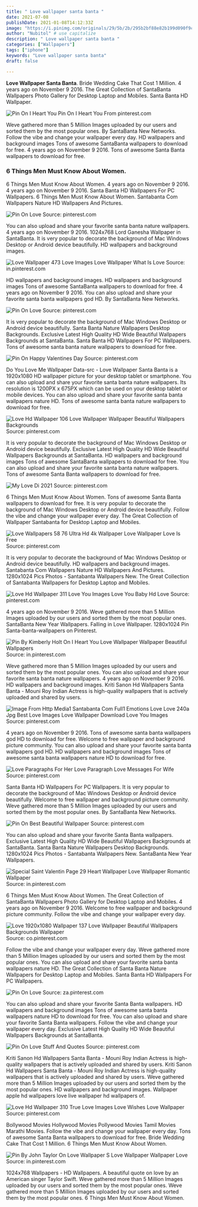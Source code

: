 ```yaml
---
title: " Love wallpaper santa banta "
date: 2021-07-08
publishDate: 2021-01-08T14:12:33Z
image: "https://i.pinimg.com/originals/29/5b/2b/295b2bf88e82b199d090f9c67df6679e.jpg"
author: "Nubitol" # use capitalize
description: " Love wallpaper santa banta "
categories: ["Wallpapers"]
tags: ["iphone"]
keywords: "Love wallpaper santa banta"
draft: false

---
```



**Love Wallpaper Santa Banta**. Bride Wedding Cake That Cost 1 Million. 4 years ago on November 9 2016. The Great Collection of SantaBanta Wallpapers Photo Gallery for Desktop Laptop and Mobiles. Santa Banta HD Wallpaper.

![Pin On I Heart You](https://i.pinimg.com/736x/b2/dc/5b/b2dc5b84d418ed228fbb3bd94d079c8a--gif.jpg "Pin On I Heart You")
Pin On I Heart You From pinterest.com


Weve gathered more than 5 Million Images uploaded by our users and sorted them by the most popular ones. By SantaBanta New Networks. Follow the vibe and change your wallpaper every day. HD wallpapers and background images Tons of awesome SantaBanta wallpapers to download for free. 4 years ago on November 9 2016. Tons of awesome Santa Banta wallpapers to download for free.

### 6 Things Men Must Know About Women.

6 Things Men Must Know About Women. 4 years ago on November 9 2016. 4 years ago on November 9 2016. Santa Banta HD Wallpapers For PC Wallpapers. 6 Things Men Must Know About Women. Santabanta Com Wallpapers Nature HD Wallpapers And Pictures.


![Pin On Love](https://i.pinimg.com/originals/09/59/f6/0959f657ba90380b5232f48ae33d7c9a.jpg "Pin On Love")
Source: pinterest.com

You can also upload and share your favorite santa banta nature wallpapers. 4 years ago on November 9 2016. 1024x768 Lord Ganesha Wallpaper in SantaBanta. It is very popular to decorate the background of Mac Windows Desktop or Android device beautifully. HD wallpapers and background images.

![Love Wallpaper 473 Love Images Love Wallpaper What Is Love](https://i.pinimg.com/originals/bb/f0/7f/bbf07fcd9eb144ecd48b300404c3af3e.jpg "Love Wallpaper 473 Love Images Love Wallpaper What Is Love")
Source: in.pinterest.com

HD wallpapers and background images. HD wallpapers and background images Tons of awesome SantaBanta wallpapers to download for free. 4 years ago on November 9 2016. You can also upload and share your favorite santa banta wallpapers god HD. By SantaBanta New Networks.

![Pin On Love](https://i.pinimg.com/originals/85/d7/ba/85d7ba2648c6a19c44e367202e8a9e32.jpg "Pin On Love")
Source: pinterest.com

It is very popular to decorate the background of Mac Windows Desktop or Android device beautifully. Santa Banta Nature Wallpapers Desktop Backgrounds. Exclusive Latest High Quality HD Wide Beautiful Wallpapers Backgrounds at SantaBanta. Santa Banta HD Wallpapers For PC Wallpapers. Tons of awesome santa banta nature wallpapers to download for free.

![Pin On Happy Valentines Day](https://i.pinimg.com/originals/16/10/f8/1610f87bc7dbb4bc49f54d5b5e19149a.jpg "Pin On Happy Valentines Day")
Source: pinterest.com

Do You Love Me Wallpaper Data-src - Love Wallpaper Santa Banta is a 1920x1080 HD wallpaper picture for your desktop tablet or smartphone. You can also upload and share your favorite santa banta nature wallpapers. Its resolution is 1200PX x 675PX which can be used on your desktop tablet or mobile devices. You can also upload and share your favorite santa banta wallpapers nature HD. Tons of awesome santa banta nature wallpapers to download for free.

![Love Hd Wallpaper 106 Love Wallpaper Wallpaper Beautiful Wallpapers Backgrounds](https://i.pinimg.com/originals/4a/23/10/4a2310100b95bd46f67d075fe218eaab.jpg "Love Hd Wallpaper 106 Love Wallpaper Wallpaper Beautiful Wallpapers Backgrounds")
Source: pinterest.com

It is very popular to decorate the background of Mac Windows Desktop or Android device beautifully. Exclusive Latest High Quality HD Wide Beautiful Wallpapers Backgrounds at SantaBanta. HD wallpapers and background images Tons of awesome SantaBanta wallpapers to download for free. You can also upload and share your favorite santa banta nature wallpapers. Tons of awesome Santa Banta wallpapers to download for free.

![My Love Di 2021](https://i.pinimg.com/originals/e1/cd/77/e1cd77e467ab87bfcec02b93ccc422a8.jpg "My Love Di 2021")
Source: pinterest.com

6 Things Men Must Know About Women. Tons of awesome Santa Banta wallpapers to download for free. It is very popular to decorate the background of Mac Windows Desktop or Android device beautifully. Follow the vibe and change your wallpaper every day. The Great Collection of Wallpaper Santabanta for Desktop Laptop and Mobiles.

![Love Wallpapers 58 76 Ultra Hd 4k Wallpaper Love Wallpaper Love Is Free](https://i.pinimg.com/736x/33/28/e8/3328e84b0b9c289c88f7fe4768f1f614.jpg "Love Wallpapers 58 76 Ultra Hd 4k Wallpaper Love Wallpaper Love Is Free")
Source: pinterest.com

It is very popular to decorate the background of Mac Windows Desktop or Android device beautifully. HD wallpapers and background images. Santabanta Com Wallpapers Nature HD Wallpapers And Pictures. 1280x1024 Pics Photos - Santabanta Wallpapers New. The Great Collection of Santabanta Wallpapers for Desktop Laptop and Mobiles.

![Love Hd Wallpaper 311 Love You Images Love You Baby Hd Love](https://i.pinimg.com/originals/32/3c/6a/323c6ace95d6e62444fd41901c982cc5.jpg "Love Hd Wallpaper 311 Love You Images Love You Baby Hd Love")
Source: pinterest.com

4 years ago on November 9 2016. Weve gathered more than 5 Million Images uploaded by our users and sorted them by the most popular ones. SantaBanta New Year Wallpapers. Falling in Love Wallpaper. 1280x1024 Pin Santa-banta-wallpapers on Pinterest.

![Pin By Kimberly Holt On I Heart You Love Wallpaper Wallpaper Beautiful Wallpapers](https://i.pinimg.com/736x/9e/93/6a/9e936abd8b87995aa913cbdc9318bdf0.jpg "Pin By Kimberly Holt On I Heart You Love Wallpaper Wallpaper Beautiful Wallpapers")
Source: in.pinterest.com

Weve gathered more than 5 Million Images uploaded by our users and sorted them by the most popular ones. You can also upload and share your favorite santa banta nature wallpapers. 4 years ago on November 9 2016. HD wallpapers and background images. Kriti Sanon Hd Wallpapers Santa Banta - Mouni Roy Indian Actress is high-quality wallpapers that is actively uploaded and shared by users.

![Image From Http Media1 Santabanta Com Full1 Emotions Love Love 240a Jpg Best Love Images Love Wallpaper Download Love You Images](https://i.pinimg.com/originals/56/80/d2/5680d2a0624e3709e5d09eceee7349b7.jpg "Image From Http Media1 Santabanta Com Full1 Emotions Love Love 240a Jpg Best Love Images Love Wallpaper Download Love You Images")
Source: pinterest.com

4 years ago on November 9 2016. Tons of awesome santa banta wallpapers god HD to download for free. Welcome to free wallpaper and background picture community. You can also upload and share your favorite santa banta wallpapers god HD. HD wallpapers and background images Tons of awesome santa banta wallpapers nature HD to download for free.

![Love Paragraphs For Her Love Paragraph Love Messages For Wife](https://i.pinimg.com/originals/2c/b8/26/2cb826079e9bd849c04dde00ca729f7a.jpg "Love Paragraphs For Her Love Paragraph Love Messages For Wife")
Source: pinterest.com

Santa Banta HD Wallpapers For PC Wallpapers. It is very popular to decorate the background of Mac Windows Desktop or Android device beautifully. Welcome to free wallpaper and background picture community. Weve gathered more than 5 Million Images uploaded by our users and sorted them by the most popular ones. By SantaBanta New Networks.

![Pin On Best Beautiful Wallpaper](https://i.pinimg.com/originals/c7/4e/02/c74e02ed2949fe67d17747d04c708521.jpg "Pin On Best Beautiful Wallpaper")
Source: pinterest.com

You can also upload and share your favorite Santa Banta wallpapers. Exclusive Latest High Quality HD Wide Beautiful Wallpapers Backgrounds at SantaBanta. Santa Banta Nature Wallpapers Desktop Backgrounds. 1280x1024 Pics Photos - Santabanta Wallpapers New. SantaBanta New Year Wallpapers.

![Special Saint Valentin Page 29 Heart Wallpaper Love Wallpaper Romantic Wallpaper](https://i.pinimg.com/originals/13/92/b3/1392b330f40fd2e879539f7443aa595e.jpg "Special Saint Valentin Page 29 Heart Wallpaper Love Wallpaper Romantic Wallpaper")
Source: in.pinterest.com

6 Things Men Must Know About Women. The Great Collection of SantaBanta Wallpapers Photo Gallery for Desktop Laptop and Mobiles. 4 years ago on November 9 2016. Welcome to free wallpaper and background picture community. Follow the vibe and change your wallpaper every day.

![Love 1920x1080 Wallpaper 137 Love Wallpaper Beautiful Wallpapers Backgrounds Wallpaper](https://i.pinimg.com/originals/f4/54/d4/f454d442277767d0036d3d2d10082df5.jpg "Love 1920x1080 Wallpaper 137 Love Wallpaper Beautiful Wallpapers Backgrounds Wallpaper")
Source: co.pinterest.com

Follow the vibe and change your wallpaper every day. Weve gathered more than 5 Million Images uploaded by our users and sorted them by the most popular ones. You can also upload and share your favorite santa banta wallpapers nature HD. The Great Collection of Santa Banta Nature Wallpapers for Desktop Laptop and Mobiles. Santa Banta HD Wallpapers For PC Wallpapers.

![Pin On Love](https://i.pinimg.com/originals/ca/f8/c1/caf8c18cc4f175c3e5d20ffe2632cc30.jpg "Pin On Love")
Source: za.pinterest.com

You can also upload and share your favorite Santa Banta wallpapers. HD wallpapers and background images Tons of awesome santa banta wallpapers nature HD to download for free. You can also upload and share your favorite Santa Banta wallpapers. Follow the vibe and change your wallpaper every day. Exclusive Latest High Quality HD Wide Beautiful Wallpapers Backgrounds at SantaBanta.

![Pin On Love Stuff And Quotes](https://i.pinimg.com/originals/81/2a/36/812a36b9fd3404ad121c368d11f670be.jpg "Pin On Love Stuff And Quotes")
Source: pinterest.com

Kriti Sanon Hd Wallpapers Santa Banta - Mouni Roy Indian Actress is high-quality wallpapers that is actively uploaded and shared by users. Kriti Sanon Hd Wallpapers Santa Banta - Mouni Roy Indian Actress is high-quality wallpapers that is actively uploaded and shared by users. Weve gathered more than 5 Million Images uploaded by our users and sorted them by the most popular ones. HD wallpapers and background images. Wallpaper apple hd wallpapers love live wallpaper hd wallpapers of.

![Love Hd Wallpaper 310 True Love Images Love Wishes Love Wallpaper](https://i.pinimg.com/originals/71/6f/5c/716f5cea8bacef9fd2766e21ac93f174.jpg "Love Hd Wallpaper 310 True Love Images Love Wishes Love Wallpaper")
Source: pinterest.com

Bollywood Movies Hollywood Movies Pollywood Movies Tamil Movies Marathi Movies. Follow the vibe and change your wallpaper every day. Tons of awesome Santa Banta wallpapers to download for free. Bride Wedding Cake That Cost 1 Million. 6 Things Men Must Know About Women.

![Pin By John Taylor On Love Wallpaper S Love Wallpaper Wallpaper Love](https://i.pinimg.com/originals/29/5b/2b/295b2bf88e82b199d090f9c67df6679e.jpg "Pin By John Taylor On Love Wallpaper S Love Wallpaper Wallpaper Love")
Source: in.pinterest.com

1024x768 Wallpapers - HD Wallpapers. A beautiful quote on love by an American singer Taylor Swift. Weve gathered more than 5 Million Images uploaded by our users and sorted them by the most popular ones. Weve gathered more than 5 Million Images uploaded by our users and sorted them by the most popular ones. 6 Things Men Must Know About Women.

